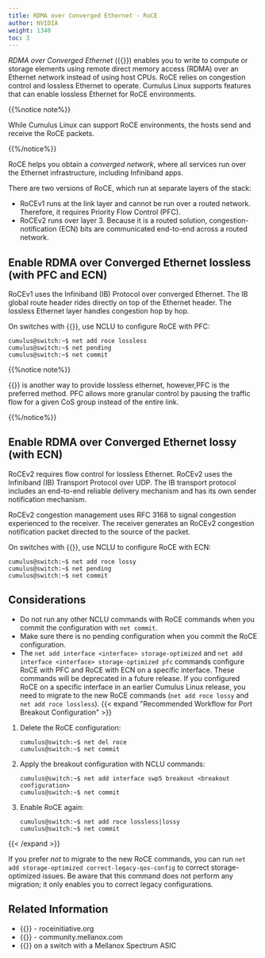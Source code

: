 ```yaml
---
title: RDMA over Converged Ethernet - RoCE
author: NVIDIA
weight: 1340
toc: 3
---
```

*RDMA over Converged Ethernet* ({{<exlink url="https://en.wikipedia.org/wiki/RDMA_over_Converged_Ethernet" text="RoCE">}}) enables you to write to compute or storage elements using remote direct memory access (RDMA) over an Ethernet network instead of using host CPUs. RoCE relies on congestion control and lossless Ethernet to operate. Cumulus Linux supports features that can enable lossless Ethernet for RoCE environments.

{{%notice note%}}

While Cumulus Linux can support RoCE environments, the hosts send and receive the RoCE packets.

{{%/notice%}}

RoCE helps you obtain a *converged network*, where all services run over the Ethernet infrastructure, including Infiniband apps.

There are two versions of RoCE, which run at separate layers of the stack:

- RoCEv1 runs at the link layer and cannot be run over a routed network. Therefore, it requires Priority Flow Control (PFC).
- RoCEv2 runs over layer 3. Because it is a routed solution, congestion-notification (ECN) bits are communicated end-to-end across a routed network.

## Enable RDMA over Converged Ethernet lossless (with PFC and ECN)

RoCEv1 uses the Infiniband (IB) Protocol over converged Ethernet. The IB global route header rides directly on top of the Ethernet header. The lossless Ethernet layer handles congestion hop by hop.

On switches with {{<exlink url="https://cumulusnetworks.com/products/hardware-compatibility-list/?asic%5B0%5D=Mellanox%20Spectrum&asic%5B1%5D=Mellanox%20Spectrum_A1" text="Spectrum ASICs">}}, use NCLU to configure RoCE with PFC:

```
cumulus@switch:~$ net add roce lossless
cumulus@switch:~$ net pending
cumulus@switch:~$ net commit
```

{{%notice note%}}

{{<link url="Buffer-and-Queue-Management#link-pause" text="Link pause">}} is another way to provide lossless ethernet, however,PFC is the preferred method. PFC allows more granular control by pausing the traffic flow for a given CoS group instead of the entire link.

{{%/notice%}}

## Enable RDMA over Converged Ethernet lossy (with ECN)

RoCEv2 requires flow control for lossless Ethernet. RoCEv2 uses the Infiniband (IB) Transport Protocol over UDP. The IB transport protocol includes an end-to-end reliable delivery mechanism and has its own sender notification mechanism.

RoCEv2 congestion management uses RFC 3168 to signal congestion experienced to the receiver. The receiver generates an RoCEv2 congestion notification packet directed to the source of the packet.

On switches with {{<exlink url="https://cumulusnetworks.com/products/hardware-compatibility-list/?asic%5B0%5D=Mellanox%20Spectrum&asic%5B1%5D=Mellanox%20Spectrum_A1" text="Spectrum ASICs">}}, use NCLU to configure RoCE with ECN:

```
cumulus@switch:~$ net add roce lossy
cumulus@switch:~$ net pending
cumulus@switch:~$ net commit
```

## Considerations

- Do not run any other NCLU commands with RoCE commands when you commit the configuration with `net commit`.
- Make sure there is no pending configuration when you commit the RoCE configuration.
- The `net add interface <interface> storage-optimized` and `net add interface <interface> storage-optimized pfc` commands configure RoCE with PFC and RoCE with ECN on a specific interface. These commands will be deprecated in a future release. If you configured RoCE on a specific interface in an earlier Cumulus Linux release, you need to migrate to the new RoCE commands (`net add roce lossy` and `net add roce lossless`).
   {{< expand "Recommended Workflow for Port Breakout Configuration" >}}

1. Delete the RoCE configuration:

   ```
   cumulus@switch:~$ net del roce
   cumulus@switch:~$ net commit
   ```

2. Apply the breakout configuration with NCLU commands:

   ```
   cumulus@switch:~$ net add interface swp5 breakout <breakout configuration>
   cumulus@switch:~$ net commit
   ```

3. Enable RoCE again:

   ```
   cumulus@switch:~$ net add roce lossless|lossy
   cumulus@switch:~$ net commit
   ```
{{< /expand >}}

   If you prefer *not* to migrate to the new RoCE commands, you can run `net add storage-optimized correct-legacy-qos-config` to correct storage-optimized issues. Be aware that this command does not perform any migration; it only enables you to correct legacy configurations.

## Related Information

- {{<exlink url="http://www.roceinitiative.org/roce-introduction/" text="RoCE introduction">}} - roceinitiative.org
- {{<exlink url="https://community.mellanox.com/s/article/understanding-rocev2-congestion-management" text="RoCEv2 congestion management">}} - community.mellanox.com
- {{<exlink url="https://community.mellanox.com/s/article/lossless-roce-configuration-for-spectrum-based-cumulus-switches-in-dscp-based-qos-mode" text="Configuring RoCE over a DSCP-based lossless network">}} on a switch with a Mellanox Spectrum ASIC
